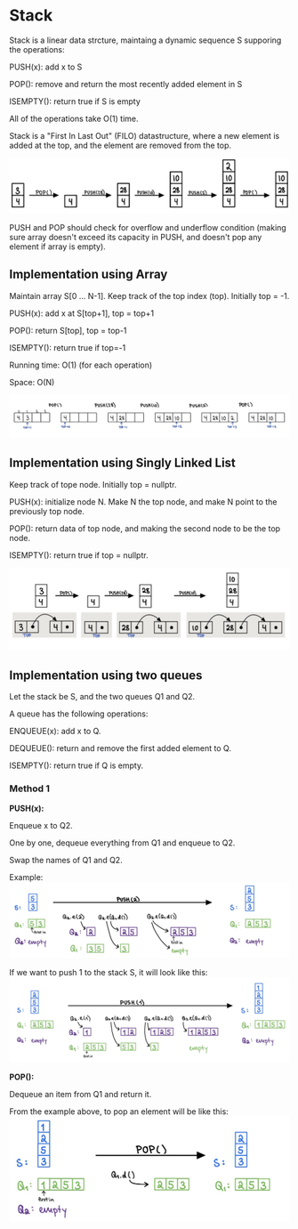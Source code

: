 # Stack

Stack is a linear data strcture, maintaing a dynamic sequence S supporing the operations:

PUSH(x): add x to S

POP(): remove and return the most recently added element in S

ISEMPTY(): return true if S is empty

All of the operations take O(1) time.

Stack is a "First In Last Out" (FILO) datastructure, where a new element is added at the top, and the element are removed from the top.

![stack illustration](illustrations_stack/illustration.jpg)

PUSH and POP should check for overflow and underflow condition (making sure array doesn't exceed its capacity in PUSH, and doesn't pop any element if array is empty).


## Implementation using Array

Maintain array S[0 ... N-1]. Keep track of the top index (top). Initially top = -1.

PUSH(x): add x at S[top+1], top = top+1

POP(): return S[top], top = top-1

ISEMPTY(): return true if top=-1

Running time: O(1) (for each operation)

Space: O(N)

![array_illustration](illustrations_stack/array_stack.jpg)


## Implementation using Singly Linked List

Keep track of tope node. Initially top = nullptr.

PUSH(x): initialize node N. Make N the top node, and make N point to the previously top node.

POP(): return data of top node, and making the second node to be the top node.

ISEMPTY(): return true if top = nullptr.

![linked_list_illustration](illustrations_stack/linked_list_stack.jpg)

## Implementation using two queues
Let the stack be S, and the two queues Q1 and Q2.

A queue has the following operations:

ENQUEUE(x): add x to Q.

DEQUEUE(): return and remove the first added element to Q.

ISEMPTY(): return true if Q is empty.


### Method 1


**PUSH(x):**

Enqueue x to Q2.

One by one, dequeue everything from Q1 and enqueue to Q2.

Swap the names of Q1 and Q2.

Example:
![push2](illustrations_stack/push2_two_queues.jpg)

If we want to push 1 to the stack S, it will look like this:
![push1](illustrations_stack/push1_two_queues.jpg)

**POP():**

Dequeue an item from Q1 and return it.


From the example above, to pop an element will be like this:
![push2](illustrations_stack/pop_two_queues.jpg)




